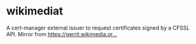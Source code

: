 # wikimediat
A cert-manager external issuer to request certificates signed by a CFSSL API. Mirror from https://gerrit.wikimedia.or…
